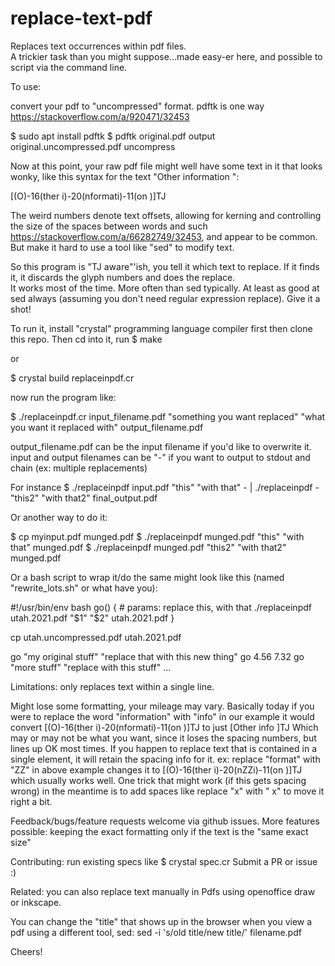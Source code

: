 # replace-text-pdf

Replaces text occurrences within pdf files.  
A trickier task than you might suppose...made easy-er here,
and possible to script via the command line.

To use: 

convert your pdf to "uncompressed" format.  pdftk is one way https://stackoverflow.com/a/920471/32453

  $ sudo apt install pdftk
  $ pdftk original.pdf output original.uncompressed.pdf uncompress

Now at this point, your raw pdf file might well have some text in it that looks wonky, like this syntax for the text "Other information ":

[(O)-16(ther i)-20(nformati)-11(on )]TJ

The weird numbers denote text offsets, allowing for kerning and controlling the size of the spaces between words and such 
https://stackoverflow.com/a/66282749/32453, and appear to be common.  But make it hard to use a tool like "sed" to modify text.

So this program is "TJ aware"'ish, you tell it which text to replace.  If it finds it, it discards the glyph numbers and does the replace.  
It works most of the time.  More often than sed typically.  At least as good at sed always (assuming you don't need regular expression replace).
Give it a shot!

To run it, install "crystal" programming language compiler first
then clone this repo.  Then cd into it, run 
$ make

 or 

$ crystal build replaceinpdf.cr

now run the program like:

$ ./replaceinpdf.cr input_filename.pdf "something you want replaced" "what you want it replaced with" output_filename.pdf

output_filename.pdf can be the input filename if you'd like to overwrite it.  input and output filenames can be "-" if you want to output to stdout and chain (ex: multiple replacements)

For instance $ ./replaceinpdf input.pdf "this" "with that" - | ./replaceinpdf - "this2" "with that2" final_output.pdf

Or another way to do it:

$ cp myinput.pdf munged.pdf
$ ./replaceinpdf munged.pdf "this" "with that" munged.pdf
$ ./replaceinpdf munged.pdf "this2" "with that2" munged.pdf

Or a bash script to wrap it/do the same might look like this (named "rewrite_lots.sh" or what have you):

#!/usr/bin/env bash
go() { # params: replace this, with that
  ./replaceinpdf  utah.2021.pdf "$1" "$2" utah.2021.pdf
}

cp utah.uncompressed.pdf utah.2021.pdf

go "my original stuff" "replace that with this new thing"
go 4.56 7.32
go "more stuff" "replace with this stuff"
...

Limitations: only replaces text within a single line.  

Might lose some formatting, your mileage may vary.  Basically today if you were to replace the word "information" with "info" in our example it would convert [(O)-16(ther i)-20(nformati)-11(on )]TJ to just [Other info ]TJ
Which may or may not be what you want, since it loses the spacing numbers, but lines up OK most times.
If you happen to replace text that is contained in a single element, it will retain the spacing info for it.
ex: replace "format" with "ZZ" in above example changes it to [(O)-16(ther i)-20(nZZi)-11(on )]TJ which usually works well.
One trick that might work (if this gets spacing wrong) in the meantime is to add spaces like replace "x" with "    x" to move it right a bit.

Feedback/bugs/feature requests welcome via github issues.
More features possible: keeping the exact formatting only if the text is the "same exact size" 

Contributing: run existing specs like $ crystal spec.cr
Submit a PR or issue :)

Related: you can also replace text manually in Pdfs using openoffice draw or inkscape.

You can change the "title" that shows up in the browser when you view a pdf using a different tool, sed:
  sed -i 's/old title/new title/' filename.pdf

Cheers!
